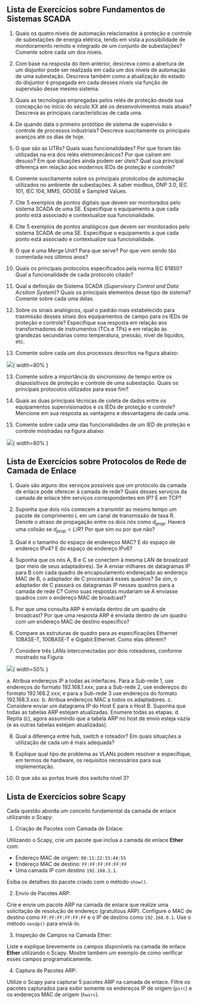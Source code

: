 ## Lista de Exercícios sobre Fundamentos de Sistemas SCADA

1. Quais os quatro níveis de automação relacionados à proteção e controle de subestações de energia elétrica, tendo em vista a possibilidade de monitoramento remoto e integrado de um conjunto de subestações? Comente sobre cada um dos níveis.

2. Com base na resposta do item anterior, descreva como a abertura de um disjuntor pode ser realizada em cada um dos níveis de automação de uma subestação. Descreva também como a atualização do estado do disjuntor é propagada em cada desses níveis via função de supervisão desse mesmo sistema.

3. Quais as tecnologias empregadas pelos relés de proteção desde sua concepção no início do século XX até os desenvolvimentos mais atuais? Descreva as principais características de cada uma.

4. De quando data o primeiro protótipo de sistema de supervisão e controle de processos industriais? Descreva suscitamente os principais avanços até os dias de hoje.

5. O que são as UTRs? Quais suas funcionalidades? Por que foram tão utilizadas na era dos relés eletromecânicos? Por que caíram em desuso? Em que situações ainda podem ser úteis? Qual sua principal diferença em relação aos modernos IEDs de proteção e controle?

6. Comente suscitamente sobre os principais protolcolos de automação utilizados no ambiente de subestações. A saber modbus, DNP 3.0, IEC 101, IEC 104, MMS, GOOSE e Sampled Values.

7. Cite 5 exemplos de pontos digitais que devem ser monitorados pelo sistema SCADA de uma SE. Especifique o equipamento a que cada ponto está associado e contextualize sua funcionalidade.

8. Cite 5 exemplos de pontos analógicos que devem ser monitorados pelo sistema SCADA de uma SE. Especifique o equipamento a que cada ponto está associado e contextualize sua funcionalidade.

9. O que é uma Merge Unit? Para que serve? Por que vem sendo tão comentada nos últimos anos?

10. Quais os principais protocolos especificados pela norma IEC 61850? Qual a funcionalidade de cada protocolo citado?

10. Qual a definição de Sistema SCADA (*Supervisory Control and Data Acsition System*)? Quais os principais elementos desse tipo de sistema? Comente sobre cada uma delas.

11. Sobre os sinais analógicos, qual o padrão mais estabelecido para trasmissão desses sinais dos equipamentos de campo para os IEDs de proteção e controle? Especifique sua resposta em relação aos transformadores de instrumentos (TCs e TPs) e em relação às grandezas secundárias como temperatura, pressão, nível de líquidos, etc.

12. Comente sobre cada um dos processos descritos na figura abaixo:

![](Figuras/fig1.png){ width=80% }

13. Comente sobre a importância do sincronismo de tempo entre os disposisitivos de proteção e controle de uma subestação. Quais os principais protocolos utilizados para esse fim?

14. Quais as duas principais técnicas de coleta de dados entre os equipamentos supervisionados e os IEDs de proteção e controle? Mencione em sua resposta as vantagens e desvantagens de cada uma.

15. Comente sobre cada uma das funcionalidades de um IED de proteção e controle mostradas na figura abaixo:

![](Figuras/fig2.png){ width=80% }

## Lista de Exercícios sobre Protocolos de Rede de Camada de Enlace

1. Quais são alguns dos serviços possíveis que um protocolo da camada de enlace pode oferecer à camada de rede? Quais desses serviços da camada de enlace têm serviços correspondentes em IP? E em TCP?

2. Suponha que dois nós comecem a transmitir ao mesmo tempo um pacote de comprimento L em um canal de transmissão de taxa R. Denote o atraso de propagação entre os dois nós como $d_{prop}$. Haverá uma colisão se $d_{prop} < L/R$? Por que sim ou por que não?

3. Qual é o tamanho do espaço de endereços MAC? E do espaço de endereço IPv4? E do espaço de endereço IPv6?

4. Suponha que os nós A, B e C se conectem à mesma LAN de broadcast (por meio de seus adaptadores). Se A enviar milhares de datagramas IP para B com cada quadro de encapsulamento endereçado ao endereço MAC de B, o adaptador de C processará esses quadros? Se sim, o adaptador de C passará os datagramas IP nesses quadros para a camada de rede C? Como suas respostas mudariam se A enviasse quadros com o endereço MAC de broadcast?

5. Por que uma consulta ARP é enviada dentro de um quadro de broadcast? Por que uma resposta ARP é enviada dentro de um quadro com um endereço MAC de destino específico?

6. Compare as estruturas de quadro para as especificações Ethernet 10BASE-T, 100BASE-T e Gigabit Ethernet. Como elas diferem?

7. Considere três LANs interconectadas por dois roteadores, conforme mostrado na Figura:

![](Figuras/fig3.png){ width=50% }

a. Atribua endereços IP a todas as interfaces. Para a Sub-rede 1, use endereços do formato 192.168.1.xxx; para a Sub-rede 2, use endereços do formato 192.168.2.xxx; e para a Sub-rede 3 use endereços do formato 192.168.3.xxx.
b. Atribua endereços MAC a todos os adaptadores.
c. Considere enviar um datagrama IP do Host E para o Host B. Suponha que todas as tabelas ARP estejam atualizadas. Enumere todas as etapas.
d. Repita (c), agora assumindo que a tabela ARP no host de envio esteja vazia (e as outras tabelas estejam atualizadas).

8. Qual a diferença entre hub, switch e roteador? Em quais situações a utilização de cada um é mais adequada?

9. Explique qual tipo de problema as VLANs podem resolver e especifique, em termos de hardware, os requisitos necessários para sua implementação.

10. O que são as portas trunk dos switchs nível 3?

## Lista de Exercícios sobre Scapy

Cada questão aborda um conceito fundamental da camada de enlace utilizando o Scapy:

1. Criação de Pacotes com Camada de Enlace:

Utilizando o Scapy, crie um pacote que inclua a camada de enlace **Ether** com:

- Endereço MAC de origem: `00:11:22:33:44:55` 
- Endereço MAC de destino: `FF:FF:FF:FF:FF:FF` 
- Uma camada IP com destino `192.168.1.1`.

Exiba os detalhes do pacote criado com o método `show()`.

2. Envio de Pacotes ARP:

Crie e envie um pacote ARP na camada de enlace que realize uma solicitação de resolução de endereço (gratuitous ARP). Configure o MAC de destino como `FF:FF:FF:FF:FF:FF` e o IP de destino como `192.168.0.1`. Use o método `sendp()` para enviá-lo.

3. Inspeção de Campos na Camada Ether:

Liste e explique brevemente os campos disponíveis na camada de enlace **Ether** utilizando o Scapy. Mostre também um exemplo de como verificar esses campos programaticamente.

4. Captura de Pacotes ARP:

Utilize o Scapy para capturar 5 pacotes ARP na camada de enlace. Filtre os pacotes capturados para exibir somente os endereços IP de origem (`psrc`) e os endereços MAC de origem (`hwsrc`).
